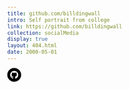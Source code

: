 ```yaml
---
title: github.com/billdingwall
intro: Self portrait from college
link: https://github.com/billdingwall
collection: socialMedia
display: true
layout: 404.html
date: 2000-05-01
---
```


<svg class="Icon Icon--github" xmlns="http://www.w3.org/2000/svg" width="32" height="32" viewBox="0 0 32 32">
<path d="M16 0C7.164 0 0 7.164 0 16C0 24.836 7.164 32 16 32C24.836 32 32 24.836 32 16C32 7.164 24.836 0 16 0ZM18.9573 24.8213C18.4853 24.9133 18.3333 24.6227 18.3333 24.3733V21.812C18.3333 20.9413 18.028 20.3733 17.692 20.084C19.772 19.8533 21.956 19.064 21.956 15.4787C21.956 14.4587 21.592 13.6267 20.9947 12.9733C21.0907 12.7373 21.4107 11.788 20.9027 10.5027C20.9027 10.5027 20.12 10.252 18.3387 11.4587C17.5907 11.2533 16.7933 11.1507 16 11.1467C15.2067 11.1507 14.4093 11.2533 13.6627 11.46C11.88 10.2533 11.096 10.504 11.096 10.504C10.5907 11.7893 10.9093 12.7387 11.0067 12.9733C10.4093 13.6267 10.044 14.4587 10.044 15.4787C10.044 19.0547 12.2227 19.8547 14.296 20.0907C14.0293 20.324 13.788 20.7347 13.704 21.3387C13.1707 21.5773 11.82 21.9893 10.988 20.5627C10.988 20.5627 10.4947 19.6667 9.55733 19.6C9.55733 19.6 8.64667 19.588 9.49333 20.168C9.49333 20.168 10.1067 20.4547 10.5293 21.5333C10.5293 21.5333 11.0693 23.2 13.6667 22.6347V24.372C13.6667 24.6187 13.516 24.908 13.0507 24.8213C9.34133 23.588 6.66667 20.0893 6.66667 15.9667C6.66667 10.8107 10.8467 6.63333 16 6.63333C21.1533 6.63333 25.3333 10.8107 25.3333 15.9667C25.3333 20.088 22.6627 23.5867 18.9573 24.8213V24.8213Z" />
</svg>

